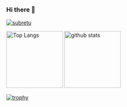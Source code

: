 ### Hi there 👋

<p>
  <a href="https://github.com/subretu/subretu/">
    <img src="https://komarev.com/ghpvc/?username=subretu" alt="subretu" />
  </a>
</p>
<p align="left"> 
  <img alt="Top Langs" height="150px" src="https://github-readme-stats-git-masterrstaa-rickstaa.vercel.app/api/top-langs/?username=subretu&layout=compact&count_private=true&show_icons=true" />
  <img alt="github stats" height="150px" src="https://github-readme-stats-git-masterrstaa-rickstaa.vercel.app/api?username=subretu&count_private=true&show_icons=true&show_icons=true" />
</p>

[![trophy](https://github-profile-trophy.vercel.app/?username=subretu&column=7
)](https://github.com/ryo-ma/github-profile-trophy)
